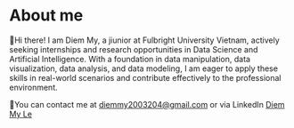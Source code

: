 # About me
👋Hi there! I am Diem My, a jiunior at Fulbright University Vietnam, actively seeking internships and research opportunities in Data Science and Artificial Intelligence. 
  With a foundation in data manipulation, data visualization, data analysis, and data modeling, I am eager to apply these skills in real-world scenarios and contribute 
  effectively to the professional environment.
  
📘You can contact me at diemmy2003204@gmail.com or via LinkedIn [Diem My Le](https://www.linkedin.com/in/diem-my-le/)


<!--
**diemmylelelele/diemmylelelele** is a ✨ _special_ ✨ repository because its `README.md` (this file) appears on your GitHub profile.

Here are some ideas to get you started:

- 🔭 I’m currently working on ...
- 🌱 I’m currently learning ...
- 👯 I’m looking to collaborate on ...
- 🤔 I’m looking for help with ...
- 💬 Ask me about ...
- 📫 How to reach me: ...
- 😄 Pronouns: ...
- ⚡ Fun fact: ...
-->
